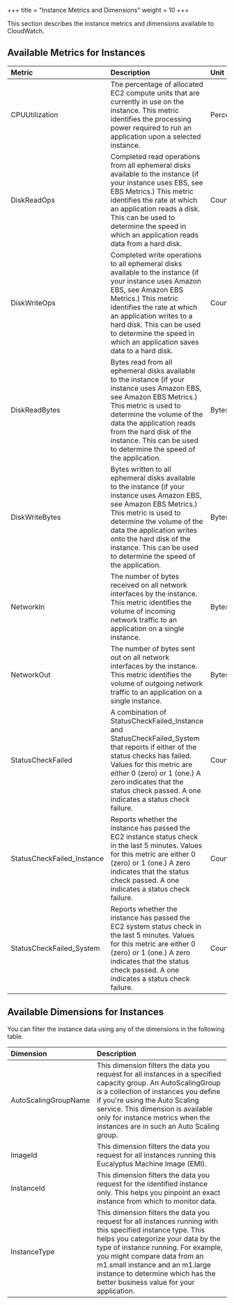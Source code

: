 +++
title = "Instance Metrics and Dimensions"
weight = 10
+++

This section describes the instance metrics and dimensions available to CloudWatch.
## Available Metrics for Instances


| Metric | Description | Unit | 
|  :---- |  :---- |  :---- | 
| CPUUtilization | The percentage of allocated EC2 compute units that are currently in use on the instance. This metric identifies the processing power required to run an application upon a selected instance. | Percent | 
| DiskReadOps | Completed read operations from all ephemeral disks available to the instance (if your instance uses EBS, see EBS Metrics.) This metric identifies the rate at which an application reads a disk. This can be used to determine the speed in which an application reads data from a hard disk. | Count | 
| DiskWriteOps | Completed write operations to all ephemeral disks available to the instance (if your instance uses Amazon EBS, see Amazon EBS Metrics.) This metric identifies the rate at which an application writes to a hard disk. This can be used to determine the speed in which an application saves data to a hard disk. | Count | 
| DiskReadBytes | Bytes read from all ephemeral disks available to the instance (if your instance uses Amazon EBS, see Amazon EBS Metrics.) This metric is used to determine the volume of the data the application reads from the hard disk of the instance. This can be used to determine the speed of the application. | Bytes | 
| DiskWriteBytes | Bytes written to all ephemeral disks available to the instance (if your instance uses Amazon EBS, see Amazon EBS Metrics.) This metric is used to determine the volume of the data the application writes onto the hard disk of the instance. This can be used to determine the speed of the application. | Bytes | 
| NetworkIn | The number of bytes received on all network interfaces by the instance. This metric identifies the volume of incoming network traffic to an application on a single instance. | Bytes | 
| NetworkOut | The number of bytes sent out on all network interfaces by the instance. This metric identifies the volume of outgoing network traffic to an application on a single instance. | Bytes | 
| StatusCheckFailed | A combination of StatusCheckFailed_Instance and StatusCheckFailed_System that reports if either of the status checks has failed. Values for this metric are either 0 (zero) or 1 (one.) A zero indicates that the status check passed. A one indicates a status check failure. | Count | 
| StatusCheckFailed_Instance | Reports whether the instance has passed the EC2 instance status check in the last 5 minutes. Values for this metric are either 0 (zero) or 1 (one.) A zero indicates that the status check passed. A one indicates a status check failure. | Count | 
| StatusCheckFailed_System | Reports whether the instance has passed the EC2 system status check in the last 5 minutes. Values for this metric are either 0 (zero) or 1 (one.) A zero indicates that the status check passed. A one indicates a status check failure. | Count | 


## Available Dimensions for Instances
You can filter the instance data using any of the dimensions in the following table. 



| Dimension | Description | 
|  :---- |  :---- | 
| AutoScalingGroupName | This dimension filters the data you request for all instances in a specified capacity group. An AutoScalingGroup is a collection of instances you define if you're using the Auto Scaling service. This dimension is available only for instance metrics when the instances are in such an Auto Scaling group. | 
| ImageId | This dimension filters the data you request for all instances running this Eucalyptus Machine Image (EMI). | 
| InstanceId | This dimension filters the data you request for the identified instance only. This helps you pinpoint an exact instance from which to monitor data. | 
| InstanceType | This dimension filters the data you request for all instances running with this specified instance type. This helps you categorize your data by the type of instance running. For example, you might compare data from an m1.small instance and an m1.large instance to determine which has the better business value for your application. | 

